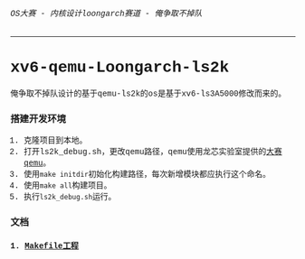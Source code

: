 <font face="Liberation Mono">

###### OS大赛 - 内核设计loongarch赛道 - 俺争取不掉队

-------------------------------------------------------------

# xv6-qemu-Loongarch-ls2k 

俺争取不掉队设计的基于qemu-ls2k的os是基于xv6-ls3A5000修改而来的。

### 搭建开发环境

1. 克隆项目到本地。
2. 打开ls2k_debug.sh，更改qemu路径，qemu使用龙芯实验室提供的[大赛qemu](https://github.com/LoongsonLab/2k1000-materials)。
3. 使用`make initdir`初始化构建路径，每次新增模块都应执行这个命名。
4. 使用`make all`构建项目。
5. 执行`ls2k_debug.sh`运行。


### 文档 

#### 1. [Makefile工程](./doc/project.md)